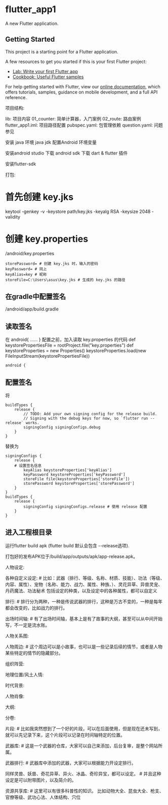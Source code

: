 # flutter_app1

A new Flutter application.

## Getting Started

This project is a starting point for a Flutter application.

A few resources to get you started if this is your first Flutter project:

- [Lab: Write your first Flutter app](https://flutter.io/docs/get-started/codelab)
- [Cookbook: Useful Flutter samples](https://flutter.io/docs/cookbook)

For help getting started with Flutter, view our 
[online documentation](https://flutter.io/docs), which offers tutorials, 
samples, guidance on mobile development, and a full API reference.


项目结构:

  lib: 项目内容
    01_counter: 简单计算器，入门案例
    02_route: 路由案例
  flutter_app1.iml: 项目路径配置
  pubspec.yaml: 包管理依赖
  question.yaml: 问题参见



安装 java 环境 java jdk
配置Android 环境变量

安装android studio
  下载 android sdk
  下载 dart & flutter 插件

安装flutter-sdk






打包:
# 首先创建 key.jks
keytool -genkey -v -keystore path/key.jks -keyalg RSA -keysize 2048 -validity
# 创建 key.properties
<app dir>/android/key.properties

    storePassword= # 创建 key.jks 时，输入的密码
    keyPassword= # 同上
    keyAlias=key # 昵称
    storeFile=C:\Users\asus\key.jks # 生成的 key.jks 的路径

## 在gradle中配置签名
<app dir>/android/app/build.gradle

## 读取签名
在 android{ …… } 配置之前，加入读取 key.properties 的代码
    def keystorePropertiesFile = rootProject.file("key.properties")
    def keystoreProperties = new Properties()
    keystoreProperties.load(new FileInputStream(keystorePropertiesFile))

    android {

## 配置签名

将

    buildTypes {
        release {
            // TODO: Add your own signing config for the release build.
            // Signing with the debug keys for now, so `flutter run --release` works.
            signingConfig signingConfigs.debug
        }
    }

替换为

    signingConfigs {
        release {
        # 设置签名信息
            keyAlias keystoreProperties['keyAlias']
            keyPassword keystoreProperties['keyPassword']
            storeFile file(keystoreProperties['storeFile'])
            storePassword keystoreProperties['storePassword']
        }
    }
    buildTypes {
        release {
            signingConfig signingConfigs.release # 使用 release 配置
        }
    }


## 进入工程根目录
运行flutter build apk (flutter build 默认会包含 --release选项).

打包好的发布APK位于<app dir>/build/app/outputs/apk/app-release.apk。










人物设定:

各种自定义设定: # 比如：武器（排行、等级、名称、材质、技能）、功法（等级、内容、属性）、宠物（名称、能力、战力、属性、种族、）、灵花异草、异兽灵宠、丹药魔法、功法秘术
  包括设定的种类，以及设定中的各种属性，都可以自定义

排行: # 排行分为两种，一种是传说武器的排行，这种是万古不变的，一种是每年都会改变的，比如战力的排行。

出场时间轴: # 有了出场时间轴，基本上是有了故事的大纲，甚至可以从中间开始写，不一定是流水账。

人物关系图:

人物周边: # 这个周边可以是小故事，也可以是一些记录后续的情节，或者是人物某些特定的情节的隐藏部分。

组织阵营:

地理位置/风土人情:

时代背景:

人物肖像:

大纲:

分卷:

片段: # 比如我突然想到了一个好的片段，可以在后面使用，但是现在还未写到，就可以先记录下来，这个片段可以记录在时间轴特定的位置。


武器库: # 这是一个武器的仓库，大家可以自己来添加，后台复审，是整个网站所属。

武器排行: # 武器库中添加的武器，大家可以根据能力开设定排行。

同样灵兽、妖兽、奇花异草、异火、冰晶、奇珍异宝，都可以设定。 # 并且这种设定是可以附带图片，以及简介的。

资源共享库: # 这里可以有很多科普性的知识。 比如动物大全、昆虫大全、枪支、官僚等级、武功心法、人体结构、穴位



















